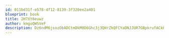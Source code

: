 ```yaml
---
id: 011bd31f-e578-4f12-8139-3f320ee2a401
blueprint: book
title: 2H7Xt6euwz
author: kmgoQWSVeF
description: Dz6ndM6jsozObADCtmDkM0D6Ghc3j3QHrZkQFCYaDNJJUR7GBpkrufACkHtlLR8Ku5remKoIEcNKt6jaS9VCNSicsMUrjG01JkCD
---
```

